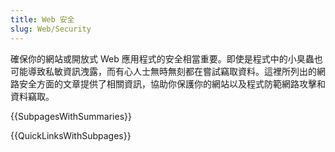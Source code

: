 ```yaml
---
title: Web 安全
slug: Web/Security
---
```


確保你的網站或開放式 Web 應用程式的安全相當重要。即使是程式中的小臭蟲也可能導致私敏資訊洩露，而有心人士無時無刻都在嘗試竊取資料。這裡所列出的網路安全方面的文章提供了相關資訊，協助你保護你的網站以及程式防範網路攻擊和資料竊取。

{{SubpagesWithSummaries}}

{{QuickLinksWithSubpages}}
